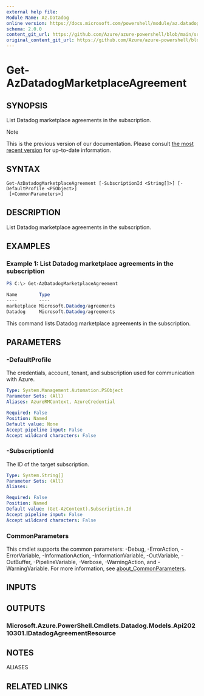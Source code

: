 ```yaml
---
external help file: 
Module Name: Az.Datadog
online version: https://docs.microsoft.com/powershell/module/az.datadog/get-azdatadogmarketplaceagreement
schema: 2.0.0
content_git_url: https://github.com/Azure/azure-powershell/blob/main/src/Datadog/help/Get-AzDatadogMarketplaceAgreement.md
original_content_git_url: https://github.com/Azure/azure-powershell/blob/main/src/Datadog/help/Get-AzDatadogMarketplaceAgreement.md
---
```


# Get-AzDatadogMarketplaceAgreement

## SYNOPSIS
List Datadog marketplace agreements in the subscription.

> [!NOTE]
>This is the previous version of our documentation. Please consult [the most recent version](/powershell/module/az.datadog/get-azdatadogmarketplaceagreement) for up-to-date information.

## SYNTAX

```
Get-AzDatadogMarketplaceAgreement [-SubscriptionId <String[]>] [-DefaultProfile <PSObject>]
 [<CommonParameters>]
```

## DESCRIPTION
List Datadog marketplace agreements in the subscription.

## EXAMPLES

### Example 1: List Datadog marketplace agreements in the subscription
```powershell
PS C:\> Get-AzDatadogMarketplaceAgreement

Name        Type
----        ----
marketplace Microsoft.Datadog/agreements
Datadog     Microsoft.Datadog/agreements
```

This command lists Datadog marketplace agreements in the subscription.

## PARAMETERS

### -DefaultProfile
The credentials, account, tenant, and subscription used for communication with Azure.

```yaml
Type: System.Management.Automation.PSObject
Parameter Sets: (All)
Aliases: AzureRMContext, AzureCredential

Required: False
Position: Named
Default value: None
Accept pipeline input: False
Accept wildcard characters: False
```

### -SubscriptionId
The ID of the target subscription.

```yaml
Type: System.String[]
Parameter Sets: (All)
Aliases:

Required: False
Position: Named
Default value: (Get-AzContext).Subscription.Id
Accept pipeline input: False
Accept wildcard characters: False
```

### CommonParameters
This cmdlet supports the common parameters: -Debug, -ErrorAction, -ErrorVariable, -InformationAction, -InformationVariable, -OutVariable, -OutBuffer, -PipelineVariable, -Verbose, -WarningAction, and -WarningVariable. For more information, see [about_CommonParameters](http://go.microsoft.com/fwlink/?LinkID=113216).

## INPUTS

## OUTPUTS

### Microsoft.Azure.PowerShell.Cmdlets.Datadog.Models.Api20210301.IDatadogAgreementResource

## NOTES

ALIASES

## RELATED LINKS

